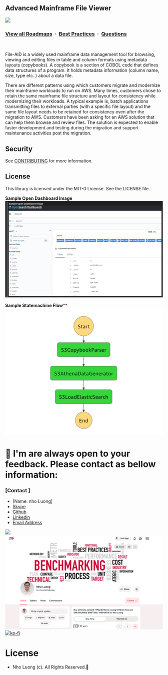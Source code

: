 ## Advanced Mainframe File Viewer

![](https://i.imgur.com/waxVImv.png)
### [View all Roadmaps](https://github.com/nholuongut/all-roadmaps) &nbsp;&middot;&nbsp; [Best Practices](https://github.com/nholuongut/all-roadmaps/blob/main/public/best-practices/) &nbsp;&middot;&nbsp; [Questions](https://www.linkedin.com/in/nholuong/)
<br/>

File-AID is a widely used mainframe data management tool for browsing, viewing and editing files in table and column formats using metadata layouts (copybooks). A copybook is a section of COBOL code that defines data structures of a program. It holds metadata information (column name, size, type etc..) about a data file.

There are different patterns using which customers migrate and modernize their mainframe workloads to run on AWS. Many times, customers chose to retain the same mainframe file structure and layout for consistency while modernizing their workloads. A typical example is, batch applications transmitting files to external parties (with a specific file layout) and the same file layout needs to be retained for consistency even after the migration to AWS. Customers have been asking for an AWS solution that can help them browse and review files. The solution is expected to enable faster development and testing during the migration and support maintenance activities post the migration.

## Security

See [CONTRIBUTING](CONTRIBUTING.md#security-issue-notifications) for more information.

## License

This library is licensed under the MIT-0 License. See the LICENSE file.

****Sample Open Dashboard Image****
![image](185644862-c38aa62e-f7fe-4a6c-b928-234f3304223d.png)

****Sample Statemachine Flow******
![image](186493633-a4f26304-39aa-47b3-b86c-158c69620e60.png)


# 🚀 I'm are always open to your feedback.  Please contact as bellow information:
### [Contact ]
* [Name: nho Luong]
* [Skype](luongutnho_skype)
* [Github](https://github.com/nholuongut/)
* [Linkedin](https://www.linkedin.com/in/nholuong/)
* [Email Address](luongutnho@hotmail.com)

![](https://i.imgur.com/waxVImv.png)
![](Donate.png)
[![ko-fi](https://ko-fi.com/img/githubbutton_sm.svg)](https://ko-fi.com/nholuong)

# License
* Nho Luong (c). All Rights Reserved.🌟